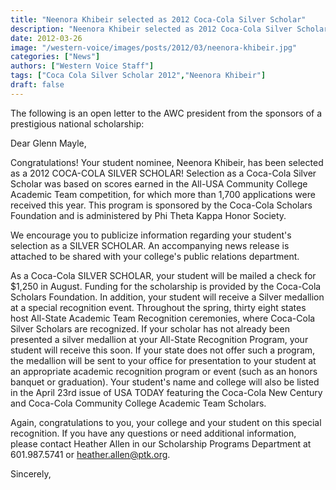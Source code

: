 ```yaml
---
title: "Neenora Khibeir selected as 2012 Coca-Cola Silver Scholar"
description: "Neenora Khibeir selected as 2012 Coca-Cola Silver Scholar"
date: 2012-03-26
image: "/western-voice/images/posts/2012/03/neenora-khibeir.jpg"
categories: ["News"]
authors: ["Western Voice Staff"]
tags: ["Coca Cola Silver Scholar 2012","Neenora Khibeir"]
draft: false
---
```

The following is an open letter to the AWC president from the sponsors of a prestigious national scholarship:

Dear Glenn Mayle,

Congratulations! Your student nominee, Neenora Khibeir, has been selected as a 2012 COCA-COLA SILVER SCHOLAR! Selection as a Coca-Cola Silver Scholar was based on scores earned in the All-USA Community College Academic Team competition, for which more than 1,700 applications were received this year. This program is sponsored by the Coca-Cola Scholars Foundation and is administered by Phi Theta Kappa Honor Society.

We encourage you to publicize information regarding your student's selection as a SILVER SCHOLAR. An accompanying news release is attached to be shared with your college's public relations department.

As a Coca-Cola SILVER SCHOLAR, your student will be mailed a check for $1,250 in August. Funding for the scholarship is provided by the Coca-Cola Scholars Foundation. In addition, your student will receive a Silver medallion at a special recognition event. Throughout the spring, thirty eight states host All-State Academic Team Recognition ceremonies, where Coca-Cola Silver Scholars are recognized. If your scholar has not already been presented a silver medallion at your All-State Recognition Program, your student will receive this soon. If your state does not offer such a program, the medallion will be sent to your office for presentation to your student at an appropriate academic recognition program or event (such as an honors banquet or graduation). Your student's name and college will also be listed in the April 23rd issue of USA TODAY featuring the Coca-Cola New Century and Coca-Cola Community College Academic Team Scholars.

Again, congratulations to you, your college and your student on this special recognition. If you have any questions or need additional information, please contact Heather Allen in our Scholarship Programs Department at 601.987.5741 or heather.allen@ptk.org.

Sincerely,
